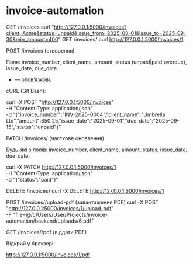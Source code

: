 # invoice-automation
GET /invoices 
curl "http://127.0.0.1:5000/invoices?client=Acme&status=unpaid&issue_from=2025-08-01&issue_to=2025-09-30&min_amount=400"
GET /invoices/<id>
curl http://127.0.0.1:5000/invoices/1

POST /invoices (створення)

Поля: invoice_number, client_name, amount, status (unpaid|paid|overdue), issue_date, due_date.
* — обов’язкові.

cURL (Git Bash):

curl -X POST "http://127.0.0.1:5000/invoices" \
  -H "Content-Type: application/json" \
  -d "{\"invoice_number\":\"INV-2025-0004\",\"client_name\":\"Umbrella Ltd\",\"amount\":650.25,\"issue_date\":\"2025-09-01\",\"due_date\":\"2025-09-15\",\"status\":\"unpaid\"}"

PATCH /invoices/<id> (часткове оновлення)

Будь-які з полів: invoice_number, client_name, amount, status, issue_date, due_date.

curl -X PATCH http://127.0.0.1:5000/invoices/1 \
  -H "Content-Type: application/json" \
  -d "{\"status\":\"paid\"}"

DELETE /invoices/<id>
curl -X DELETE http://127.0.0.1:5000/invoices/1

POST /invoices/<id>/upload-pdf (завантаження PDF)
curl -X POST "http://127.0.0.1:5000/invoices/1/upload-pdf" \
  -F "file=@/c/Users/User/Projects/invoice-automation/backend/uploads/6.pdf"

GET /invoices/<id>/pdf (віддати PDF)

Відкрий у браузері:

http://127.0.0.1:5000/invoices/1/pdf